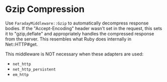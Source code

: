 # Gzip Compression

Use `FaradayMiddleware::Gzip` to automatically decompress response bodies. If the "Accept-Encoding" header wasn't set in the request, this sets it to "gzip,deflate" and appropriately handles the compressed response from the server. This resembles what Ruby does internally in Net::HTTP#get.

This middleware is NOT necessary when these adapters are used:

- `net_http`
- `net_http_persistent`
- `em_http`

